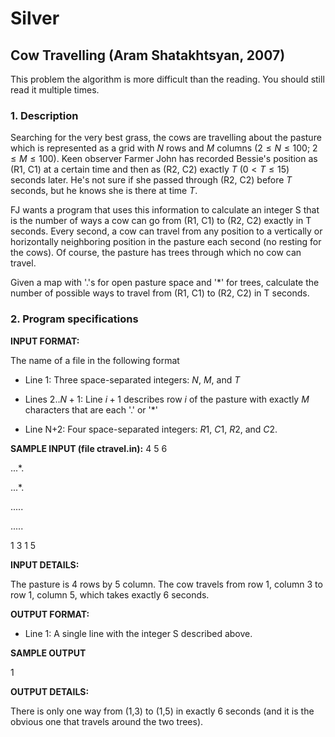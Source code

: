 # Silver

## Cow Travelling (Aram Shatakhtsyan, 2007)

This problem the algorithm is more difficult than the reading. You should still read it multiple times.

### 1. Description

Searching for the very best grass, the cows are travelling about the pasture which is represented as a grid with $N$ rows and $M$ columns ($2 \le N \le 100$; $2 \le M \le 100$). Keen observer Farmer John has recorded Bessie's position as (R1, C1) at a certain time and then as (R2, C2) exactly $T$ ($0 < T \le 15$) seconds later. He's not sure if she passed through (R2, C2) before $T$ seconds, but he knows she is there at time $T$.

FJ wants a program that uses this information to calculate an integer S that is the number of ways a cow can go from (R1, C1) to (R2, C2) exactly in T seconds. Every second, a cow can travel from any position to a vertically or horizontally neighboring position in the pasture each second (no resting for the cows). Of course, the pasture has trees through which no cow can travel.

Given a map with '.'s for open pasture space and '*' for trees, calculate the number of possible ways to travel from (R1, C1) to (R2, C2) in T seconds.

### 2. Program specifications

**INPUT FORMAT:**

The name of a file in the following format

* Line 1: Three space-separated integers: $N$, $M$, and $T$

* Lines 2..$N+1$: Line $i+1$ describes row $i$ of the pasture with exactly $M$ characters that are each '.' or '*'

* Line N+2: Four space-separated integers: $R1$, $C1$, $R2$, and $C2$.
  
**SAMPLE INPUT (file ctravel.in):**
4 5 6

...*.

...*.

.....

.....

1 3 1 5

**INPUT DETAILS:**

The pasture is 4 rows by 5 column. The cow travels from row 1, column 3 to row 1, column 5, which takes exactly 6 seconds.

**OUTPUT FORMAT:**

* Line 1: A single line with the integer S described above.
  
**SAMPLE OUTPUT**

1

**OUTPUT DETAILS:**

There is only one way from (1,3) to (1,5) in exactly 6 seconds (and it is the obvious one that travels around the two trees). 
